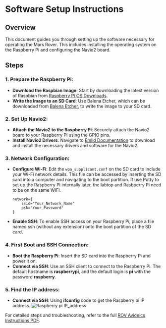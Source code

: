 # Software Setup Instructions

## Overview
This document guides you through setting up the software necessary for operating the Mars Rover. This includes installing the operating system on the Raspberry Pi and configuring the Navio2 board.

## Steps

### 1. Prepare the Raspberry Pi:
- **Download the Raspbian Image**: Start by downloading the latest version of Raspbian from [Raspberry Pi OS Downloads](https://www.raspberrypi.org/software/).
- **Write the Image to an SD Card**: Use Balena Etcher, which can be downloaded from [Balena Etcher](https://www.balena.io/etcher/), to write the image to your SD card.

### 2. Set Up Navio2:
- **Attach the Navio2 to the Raspberry Pi**: Securely attach the Navio2 board to your Raspberry Pi using the GPIO pins.
- **Install Navio2 Drivers**: Navigate to [Emlid Documentation](https://docs.emlid.com/navio2/) to download and install the necessary drivers and software for the Navio2.

### 3. Network Configuration:
- **Configure Wi-Fi**: Edit the `wpa_supplicant.conf` on the SD card to include your Wi-Fi network details. This file can be accessed by inserting the SD card into a computer and navigating to the boot partition. If use Putty to set up the Raspberry Pi internally later, the labtop and Rasbperry Pi need to be on the same WIFI.
  
  ```plaintext
  network={
      ssid="Your_Network_Name"
      psk="Your_Password"
  }
- **Enable SSH**: To enable SSH access on your Raspberry Pi, place a file named ssh (without any extension) onto the boot partition of the SD card.
### 4. First Boot and SSH Connection:
- **Boot the Raspberry Pi**: Insert the SD card into the Raspberry Pi and power it on.
- **Connect via SSH**: Use an SSH client to connect to the Raspberry Pi. The default hostname is **raspberrypi**, and the default login is **pi** with the password **raspberry**.

### 5. Find the IP address:
- **Connect via SSH**: Using **ifconfig** code to get the Raspberry pi IP address.
  ![Raspberry pi IP_address](https://github.com/ShuoHuang999678/image/blob/main/IP_address.jpg?raw=true)
  
For detailed steps and troubleshooting, refer to the full [ROV Avionics Instructions PDF](https://github.com/ObinnaNdbs/Mars_Rover/blob/main/Documents/ROV_Avionics_instructions.pdf).
